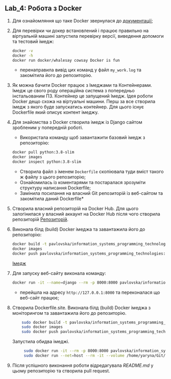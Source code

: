 ## Lab_4: Робота з Docker
1. Для ознайомляння що таке Docker звернулася до [документації](https://docs.docker.com/);
2. Для перевірки чи докер встановлений і працює правильно на віртуальній машині запустила перевірку версії, виведення допомоги та тестовий імедж:
    ```bash
    docker -v
    docker -h
    docker run docker/whalesay cowsay Docker is fun
    ```
    - перенаправила вивід цих команд у файл `my_work.log` та закомітила його до репозиторію.
3. Як можна бачити Docker працює з Імеджами та Контейнерами. Імедж це свого роду операційна система з попередньо інстальованим ПЗ. Контейнер це запущений Імедж. Ідея роботи Docker дещо схожа на віртуальні машини. Перш за все створила імедж з якого буде запускатись контейнер. Для цього існує Dockerfile який описує контент імеджу.
4. Для знайомства з Docker створила імедж із Django сайтом зробленим у попередній роботі.
    - Використала команду щоб завантажити базовий імедж з репозиторію:
    ```bash
    docker pull python:3.8-slim
    docker images
    docker inspect python:3.8-slim
    ```
    - Створила файл з іменем `Dockerfile` скопіювала туди вміст такого ж файлу з цього репозиторію;
    - Ознайомилась із коментарями та постаралася зрозуміти структуру написання Dockerfile;
    - Замінила посилання на власний Git репозиторій із веб-сайтом та закомітила даний Dockerfile*
5. Створила власний репозиторій на Docker Hub. Для цього залогінилася у власний аккаунт на Docker Hub після чого створила репозиторій [Репозиторій](https://hub.docker.com/repository/docker/pavlovska/information_systems_programming_technologies).
6. Виконала білд (build) Docker імеджа та завантажила його до репозиторію: 
    ```bash
    docker build -t pavlovska/information_systems_programming_technologies:django .
    docker images
    docker push pavlovska/information_systems_programming_technologies:django
    ```
    [Імедж](https://hub.docker.com/layers/129330797/pavlovska/information_systems_programming_technologies/django/images/sha256-774e96e224aa0328b5fd8b70b71a40f2553116b226428ea6dab59039a236a222?context=explore)
    
7. Для запуску веб-сайту виконала команду:
    ```bash
    docker run -it --name=django --rm -p 8000:8000 pavlovska/information_systems_programming_technologies:django
    ``` 
    - перейшла на адресу `http://127.0.0.1:8000` та переконалася що веб-сайт працює;
8. Cтворила Dockerfile.site. Виконала білд (build) Docker імеджа з моніторингом та завантажила його до репозиторію.
    ```bash
        sudo docker build -t pavlovska/information_systems_programming_technologies:monitoring --file Dockerfile.site . 
        sudo docker images
        sudo docker push pavlovska/information_systems_programming_technologies:monitoring
    ``` 
   Запустила обидва імеджі.
   ```bash
        sudo docker run -it --rm -p 8000:8000 pavlovska/information_systems_programming_technologies:django
        sudo docker run --net=host --rm -it --volume /home/yaryna/Git/Information-systems-programming-technologies/Lab_4:/app pavlovska/information_systems_programming_technologies:monitoring
   ``` 

9. Після успішного виконання роботи відредагувала _README.md_ у цьому репозиторію та створила pull request.